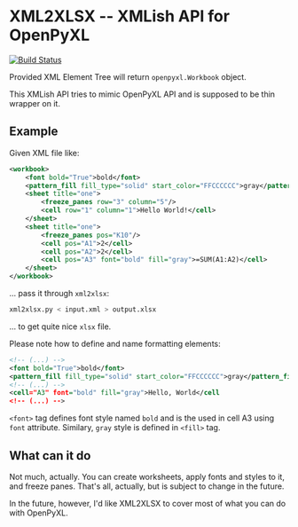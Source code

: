 # XML2XLSX -- XMLish API for OpenPyXL

[![Build Status](https://travis-ci.org/sq6jnx/xml2xlsx.svg?branch=master)](https://travis-ci.org/sq6jnx/xml2xlsx)

Provided XML Element Tree will return `openpyxl.Workbook` object.

This XMLish API tries to mimic OpenPyXL API and is supposed to be thin
wrapper on it.

## Example

Given XML file like:

```xml
<workbook>
    <font bold="True">bold</font>
    <pattern_fill fill_type="solid" start_color="FFCCCCCC">gray</pattern_fill>
    <sheet title="one">
        <freeze_panes row="3" column="5"/>
        <cell row="1" column="1">Hello World!</cell>
    </sheet>
    <sheet title="one">
        <freeze_panes pos="K10"/>
        <cell pos="A1">2</cell>
        <cell pos="A2">2</cell>
        <cell pos="A3" font="bold" fill="gray">=SUM(A1:A2)</cell>
    </sheet>
</workbook>
```

... pass it through `xml2xlsx`:

```bash
xml2xlsx.py < input.xml > output.xlsx
```

... to get quite nice `xlsx` file.

Please note how to define and name formatting elements:

 ```xml
 <!-- (...) -->
<font bold="True">bold</font>
<pattern_fill fill_type="solid" start_color="FFCCCCCC">gray</pattern_fill>
<!-- (...) -->
<cell="A3" font="bold" fill="gray">Hello, World</cell
<!-- (...) -->

```

`<font>` tag defines font style named `bold` and is the used in cell A3 using
`font` attribute. Similary, `gray` style is defined in `<fill>` tag.

## What can it do

Not much, actually. You can create worksheets, apply fonts and styles to it,
and freeze panes. That's all, actually, but is subject to change in the future.

In the future, however, I'd like XML2XLSX to cover most of what you can do
with OpenPyXL.